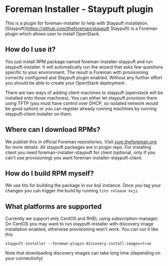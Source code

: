 # Foreman Installer - Staypuft plugin

This is a plugin for foreman-installer to help with Staypuft installation.
[Staypuft](https://github.com/theforeman/staypuft Staypuft) is a Foreman plugin which allows user to install OpenStack.

## How do I use it?

You just install RPM package named foreman-installer-staypuft and run 
staypuft-installer. It will automatically run the wizard that asks few questions
specific to your environment. The result is Foreman with provisioning correctly
configured and Staypuft plugin enabled. Without any further effort you should 
be able to create your OpenStack deployment.

There are two ways of adding client machines to staypuft (openstack will be
installed onto those machines). You can either let staypuft provision them
using TFTP (you must have control over DHCP, so isolated network would be
good option) or you can register already running machines by running 
staypuft-client installer on them.

## Where can I download RPMs?

We publish this in official Foreman repositories. Visit [yum.theforeman.org](http://yum.theforeman.org/) for more details.
All staypuft packages are in plugin repo. For installing client you need
foreman-installer-staypuft for client (optional, only if you can't use provisioning)
you want foreman-installer-staypuft-client.

## How do I build RPM myself?

We use tito for building the package in our koji instance. Once you tag your changes
you can trigger the build by running ```tito release koji```.

## What platforms are supported

Currently we support only CentOS and RHEL using subscription-manager. On CentOS
you may want to run staypuft-installer with discovery image installation enabled,
otherwise provisioning won't work. You can run it like this

    staypuft-installer --foreman-plugin-discovery-install-images=true

Note that downloading discovery images can take long time (depending on your connectivity)
